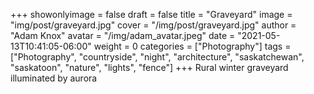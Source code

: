 +++
showonlyimage = false
draft = false
title = "Graveyard"
image = "img/post/graveyard.jpg"
cover = "/img/post/graveyard.jpg"
author = "Adam Knox"
avatar = "/img/adam_avatar.jpeg"
date = "2021-05-13T10:41:05-06:00"
weight = 0
categories = ["Photography"]
tags = ["Photography", "countryside", "night", "architecture", "saskatchewan", "saskatoon", "nature", "lights", "fence"]
+++
Rural winter graveyard illuminated by aurora

